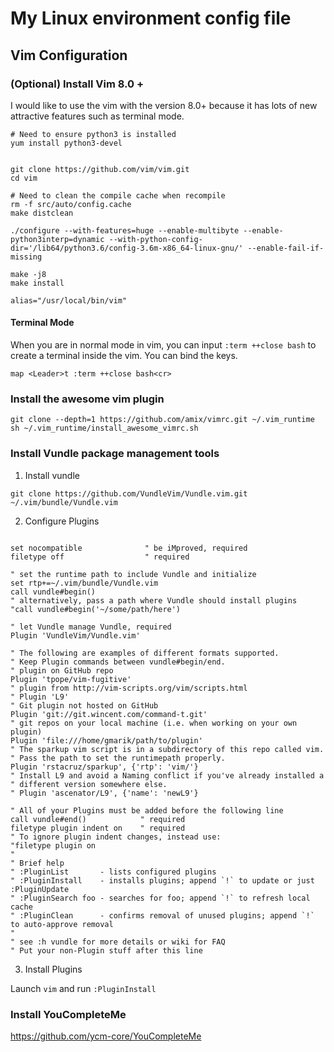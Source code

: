 # My Linux environment config file

## Vim Configuration

### (Optional) Install Vim 8.0 +
I would like to use the vim with the version 8.0+ because it has lots of new attractive features such as terminal mode.

```
# Need to ensure python3 is installed
yum install python3-devel


git clone https://github.com/vim/vim.git
cd vim

# Need to clean the compile cache when recompile
rm -f src/auto/config.cache
make distclean

./configure --with-features=huge --enable-multibyte --enable-python3interp=dynamic --with-python-config-dir='/lib64/python3.6/config-3.6m-x86_64-linux-gnu/' --enable-fail-if-missing

make -j8
make install

alias="/usr/local/bin/vim"
```

#### Terminal Mode

When you are in normal mode in vim, you can input `:term ++close bash` to create a terminal inside the vim. You can bind the keys.

```
map <Leader>t :term ++close bash<cr>
```

### Install the awesome vim plugin

```
git clone --depth=1 https://github.com/amix/vimrc.git ~/.vim_runtime
sh ~/.vim_runtime/install_awesome_vimrc.sh
```

### Install Vundle package management tools

1. Install vundle

```
git clone https://github.com/VundleVim/Vundle.vim.git ~/.vim/bundle/Vundle.vim
```

2. Configure Plugins

```

set nocompatible              " be iMproved, required
filetype off                  " required

" set the runtime path to include Vundle and initialize
set rtp+=~/.vim/bundle/Vundle.vim
call vundle#begin()
" alternatively, pass a path where Vundle should install plugins
"call vundle#begin('~/some/path/here')

" let Vundle manage Vundle, required
Plugin 'VundleVim/Vundle.vim'

" The following are examples of different formats supported.
" Keep Plugin commands between vundle#begin/end.
" plugin on GitHub repo
Plugin 'tpope/vim-fugitive'
" plugin from http://vim-scripts.org/vim/scripts.html
" Plugin 'L9'
" Git plugin not hosted on GitHub
Plugin 'git://git.wincent.com/command-t.git'
" git repos on your local machine (i.e. when working on your own plugin)
Plugin 'file:///home/gmarik/path/to/plugin'
" The sparkup vim script is in a subdirectory of this repo called vim.
" Pass the path to set the runtimepath properly.
Plugin 'rstacruz/sparkup', {'rtp': 'vim/'}
" Install L9 and avoid a Naming conflict if you've already installed a
" different version somewhere else.
" Plugin 'ascenator/L9', {'name': 'newL9'}

" All of your Plugins must be added before the following line
call vundle#end()            " required
filetype plugin indent on    " required
" To ignore plugin indent changes, instead use:
"filetype plugin on
"
" Brief help
" :PluginList       - lists configured plugins
" :PluginInstall    - installs plugins; append `!` to update or just :PluginUpdate
" :PluginSearch foo - searches for foo; append `!` to refresh local cache
" :PluginClean      - confirms removal of unused plugins; append `!` to auto-approve removal
"
" see :h vundle for more details or wiki for FAQ
" Put your non-Plugin stuff after this line

```

3. Install Plugins

Launch `vim` and run `:PluginInstall`

### Install YouCompleteMe

https://github.com/ycm-core/YouCompleteMe
